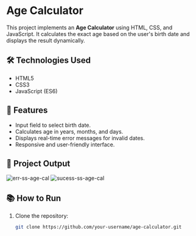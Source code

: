 # Age Calculator

This project implements an **Age Calculator** using HTML, CSS, and JavaScript. It calculates the exact age based on the user's birth date and displays the result dynamically.

## 🛠️ Technologies Used
- HTML5
- CSS3
- JavaScript (ES6)

## 🚀 Features
- Input field to select birth date.
- Calculates age in years, months, and days.
- Displays real-time error messages for invalid dates.
- Responsive and user-friendly interface.

## 📸 Project Output
![err-ss-age-cal](https://github.com/user-attachments/assets/1dc7f5a9-1f41-4893-8e73-7c48395cda82)
![sucess-ss-age-cal](https://github.com/user-attachments/assets/c721d067-cad1-45cd-90a2-fe4cd8c23e75)


## 📚 How to Run
1. Clone the repository:
   ```bash
   git clone https://github.com/your-username/age-calculator.git
